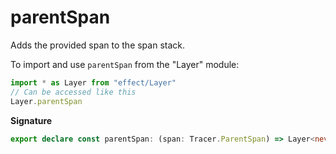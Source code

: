 # parentSpan

Adds the provided span to the span stack.

To import and use `parentSpan` from the "Layer" module:

```ts
import * as Layer from "effect/Layer"
// Can be accessed like this
Layer.parentSpan
```

**Signature**

```ts
export declare const parentSpan: (span: Tracer.ParentSpan) => Layer<never, never, Tracer.ParentSpan>
```

